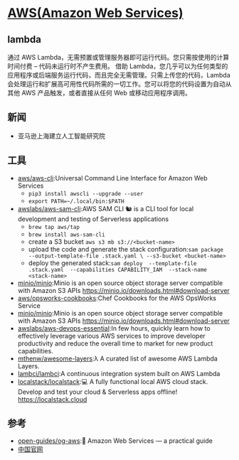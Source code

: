 # [AWS(Amazon Web Services)](https://aws.amazon.com)

## lambda

通过 AWS Lambda，无需预置或管理服务器即可运行代码。您只需按使用的计算时间付费 – 代码未运行时不产生费用。
借助 Lambda，您几乎可以为任何类型的应用程序或后端服务运行代码，而且完全无需管理。只需上传您的代码，Lambda 会处理运行和扩展高可用性代码所需的一切工作。您可以将您的代码设置为自动从其他 AWS 产品触发，或者直接从任何 Web 或移动应用程序调用。

## 新闻

* 亚马逊上海建立人工智能研究院

## 工具

* [aws/aws-cli](https://github.com/aws/aws-cli):Universal Command Line Interface for Amazon Web Services
    - `pip3 install awscli --upgrade --user`
    - `export PATH=~/.local/bin:$PATH`
* [awslabs/aws-sam-cli](https://github.com/awslabs/aws-sam-cli):AWS SAM CLI 🐿 is a CLI tool for local development and testing of Serverless applications
    - `brew tap aws/tap`
    - `brew install aws-sam-cli`
    - create a S3 bucket `aws s3 mb s3://<bucket-name>`
    - upload the code and generate the stack configuration:`sam package  --output-template-file .stack.yaml \ --s3-bucket <bucket-name>`
    - deploy the generated stack:`sam deploy  --template-file .stack.yaml  --capabilities CAPABILITY_IAM  --stack-name <stack-name>`
* [minio/minio](https://github.com/minio/minio):Minio is an open source object storage server compatible with Amazon S3 APIs https://minio.io/downloads.html#download-server
* [aws/opsworks-cookbooks](https://github.com/aws/opsworks-cookbooks):Chef Cookbooks for the AWS OpsWorks Service
* [minio/minio](https://github.com/minio/minio):Minio is an open source object storage server compatible with Amazon S3 APIs https://minio.io/downloads.html#download-server
* [awslabs/aws-devops-essential](https://github.com/awslabs/aws-devops-essential):In few hours, quickly learn how to effectively leverage various AWS services to improve developer productivity and reduce the overall time to market for new product capabilities.
* [mthenw/awesome-layers](https://github.com/mthenw/awesome-layers):λ A curated list of awesome AWS Lambda Layers.
* [lambci/lambci](https://github.com/lambci/lambci):A continuous integration system built on AWS Lambda
* [localstack/localstack](https://github.com/localstack/localstack):💻 A fully functional local AWS cloud stack. Develop and test your cloud & Serverless apps offline! https://localstack.cloud

## 参考

* [open-guides/og-aws](https://github.com/open-guides/og-aws):📙 Amazon Web Services — a practical guide
* [中国官网](https://amazonaws-china.com/cn/)
